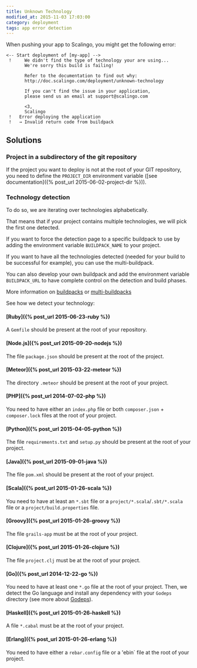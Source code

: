 ```yaml
---
title: Unknown Technology
modified_at: 2015-11-03 17:03:00
category: deployment
tags: app error detection
---
```


When pushing your app to Scalingo, you might get the following error:

```text
<-- Start deployment of [my-app] -->
 !     We didn't find the type of technology your are using...
       We're sorry this build is failing!
       
       Refer to the documentation to find out why:
       http://doc.scalingo.com/deployment/unknown-technology
       
       If you can't find the issue in your application,
       please send us an email at support@scalingo.com

       <3,
       Scalingo
 !   Error deploying the application
 !   → Invalid return code from buildpack
```

## Solutions

### Project in a subdirectory of the git repository

If the project you want to deploy is not at the root of your GIT repository, you need to define the `PROJECT_DIR` environment variable ([see documentation]({% post_url 2015-06-02-project-dir %})).

### Technology detection

To do so, we are iterating over technologies alphabetically.

That means that if your project contains multiple technologies, we will pick the first one detected.

If you want to force the detection page to a specific buildpack to use by adding the environment variable `BUILDPACK_NAME` to your project.

If you want to have all the technologies detected (needed for your build to be successful for example), you can use the multi-buildpack.

You can also develop your own buildpack and add the environment variable `BUILDPACK_URL` to have complete control on the detection and build phases.

More information on [buildpacks](http://doc.scalingo.com/buildpacks/) or [multi-buildpacks](http://doc.scalingo.com/buildpacks/multi)

See how we detect your technology:

#### [Ruby]({% post_url 2015-06-23-ruby %})

A `Gemfile` should be present at the root of your repository.

#### [Node.js]({% post_url 2015-09-20-nodejs %})

The file `package.json` should be present at the root of the project.

#### [Meteor]({% post_url 2015-03-22-meteor %})

The directory `.meteor` should be present at the root of your project.

#### [PHP]({% post_url 2014-07-02-php %})

You need to have either an `index.php` file or both `composer.json` + `composer.lock` files at the root of your project.

#### [Python]({% post_url 2015-04-05-python %})

The file `requirements.txt` and `setup.py` should be present at the root of your project.

#### [Java]({% post_url 2015-09-01-java %})

The file `pom.xml` should be present at the root of your project.

#### [Scala]({% post_url 2015-01-26-scala %})

You need to have at least an `*.sbt` file or a `project/*.scala`/`.sbt/*.scala` file or a `project/build.properties` file.

#### [Groovy]({% post_url 2015-01-26-groovy %})

The file `grails-app` must be at the root of your project.

#### [Clojure]({% post_url 2015-01-26-clojure %})

The file `project.clj` must be at the root of your project.

#### [Go]({% post_url 2014-12-22-go %})

You need to have at least one `*.go` file at the root of your project.
Then, we detect the Go language and install any dependency with your `Godeps` directory (see more about [Godeps](https://github.com/tools/godep)).

#### [Haskell]({% post_url 2015-01-26-haskell %})

A file `*.cabal` must be at the root of your project.

#### [Erlang]({% post_url 2015-01-26-erlang %})

You need to have either a `rebar.config` file or a 'ebin` file at the root of your project.
